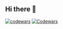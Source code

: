 ## Hi there 👋

<!--
**d1ssmuss/d1ssmuss** is a ✨ _special_ ✨ repository because its `README.md` (this file) appears on your GitHub profile.

Here are some ideas to get you started:
- 🔭 I’m currently working on ...
- 🌱 I’m currently learning ...
- 👯 I’m looking to collaborate on ...
- 🤔 I’m looking for help with ...
- 💬 Ask me about ...
- 📫 How to reach me: ...
- 😄 Pronouns: ...
- ⚡ Fun fact: ...
-->
[![codewars](https://www.codewars.com/users/Linar4ik/badges/large)]([https://www.codewars.com/users/Linar4ik](https://www.codewars.com/users/Linar4ik))  
[![Codewars](https://github.r2v.ch/codewars?user=Linar4ik)]([LINK](https://www.codewars.com/users/Linar4ik))
